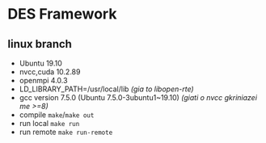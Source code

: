 # DES Framework

## linux branch
* Ubuntu 19.10
* nvcc,cuda 10.2.89
* openmpi 4.0.3
* LD_LIBRARY_PATH=/usr/local/lib  _(gia to libopen-rte)_
* gcc version 7.5.0 (Ubuntu 7.5.0-3ubuntu1~19.10)  _(giati o nvcc gkriniazei me >=8)_
* compile `make`/`make out`
* run local `make run`
* run remote `make run-remote`
